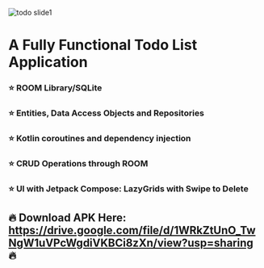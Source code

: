 ![todo slide1](https://github.com/harshjoshi004/ToDoX/assets/138373025/5656a082-bd73-43a8-82b4-806d770bedb4)

# A Fully Functional Todo List Application
### ⭐ ROOM Library/SQLite
### ⭐ Entities, Data Access Objects and Repositories
### ⭐ Kotlin coroutines and dependency injection
### ⭐ CRUD Operations through ROOM
### ⭐ UI with Jetpack Compose: LazyGrids with Swipe to Delete

## 🔥 Download APK Here: https://drive.google.com/file/d/1WRkZtUnO_TwNgW1uVPcWgdiVKBCi8zXn/view?usp=sharing 🔥


